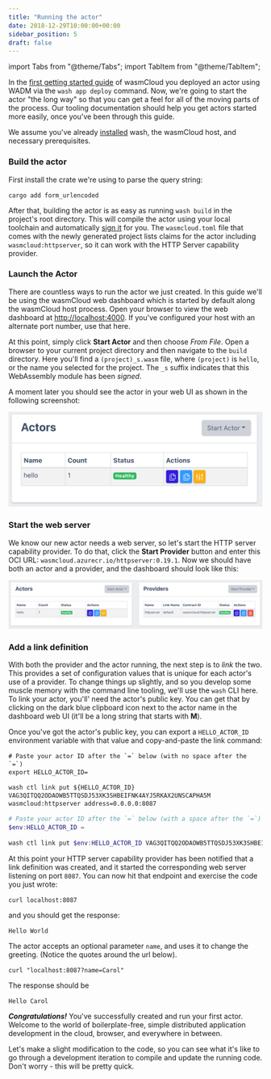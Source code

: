 ```yaml
---
title: "Running the actor"
date: 2018-12-29T10:00:00+00:00
sidebar_position: 5
draft: false
---
```


import Tabs from "@theme/Tabs";
import TabItem from "@theme/TabItem";

In the [first getting started guide](/docs/tour/hello-world) of wasmCloud you deployed an actor using WADM via the `wash app deploy` command.
Now, we're going to start the actor "the long way" so that you can get a feel for all of the moving parts of the process. Our tooling documentation should help you get actors started more easily, once you've been through this guide.

We assume you've already [installed](/docs/installation.mdx) wash, the wasmCloud host, and necessary prerequisites.

### Build the actor

First install the crate we're using to parse the query string:

```shell
cargo add form_urlencoded
```

After that, building the actor is as easy as running `wash build` in the project's root directory.
This will compile the actor using your local toolchain and automatically [sign it](https://wasmcloud.com/docs/reference/host-runtime/security) for you. The `wasmcloud.toml` file that comes with the newly generated project lists claims for the actor including `wasmcloud:httpserver`, so it can work with the HTTP Server capability provider.

### Launch the Actor

There are countless ways to run the actor we just created.
In this guide we'll be using the wasmCloud web dashboard which is started by default along the wasmCloud host process.
Open your browser to view the web dashboard at [http://localhost:4000](http://localhost:4000).
If you've configured your host with an alternate port number, use that here.

At this point, simply click **Start Actor** and then choose _From File_. Open a browser to your current project directory and then navigate to the `build` directory. Here you'll find a `(project)_s.wasm` file, where `(project)` is `hello`, or the name you selected for the project. The `_s` suffix indicates that this WebAssembly module has been _signed_.

A moment later you should see the actor in your web UI as shown in the following screenshot:

![actor started](./actor.png)

### Start the web server

We know our new actor needs a web server, so let's start the HTTP server capability provider. To do that, click the **Start Provider** button and enter this OCI URL: `wasmcloud.azurecr.io/httpserver:0.19.1`. Now we should have both an actor and a provider, and the dashboard should look like this:

![actor and provider](./actorandprovider.png)

### Add a link definition

With both the provider and the actor running, the next step is to _link_ the two. This provides a set of configuration values that is unique for each actor's use of a provider. To change things up slightly, and so you develop some muscle memory with the command line tooling, we'll use the `wash` CLI here. To link your actor, you'll' need the actor's public key. You can get that by clicking on the dark blue clipboard icon next to the actor name in the dashboard web UI (it'll be a long string that starts with **M**).

Once you've got the actor's public key, you can export a `HELLO_ACTOR_ID` environment variable with that value and copy-and-paste the link command:

<Tabs>
<TabItem value="unix" label="Unix" default>

```shell
# Paste your actor ID after the `=` below (with no space after the `=`)
export HELLO_ACTOR_ID=
```

```shell
wash ctl link put ${HELLO_ACTOR_ID} VAG3QITQQ2ODAOWB5TTQSDJ53XK3SHBEIFNK4AYJ5RKAX2UNSCAPHA5M wasmcloud:httpserver address=0.0.0.0:8087
```

  </TabItem>
  <TabItem value="powershell" label="Powershell" default>

```powershell
# Paste your actor ID after the `=` below (with a space after the `=`)
$env:HELLO_ACTOR_ID =
```

```powershell
wash ctl link put $env:HELLO_ACTOR_ID VAG3QITQQ2ODAOWB5TTQSDJ53XK3SHBEIFNK4AYJ5RKAX2UNSCAPHA5M wasmcloud:httpserver address=0.0.0.0:8087
```

  </TabItem>
</Tabs>

At this point your HTTP server capability provider has been notified that a link definition was created, and it started the corresponding web server listening on port `8087`. You can now hit that endpoint and exercise the code you just wrote:

```shell
curl localhost:8087
```

and you should get the response:

```text
Hello World
```

The actor accepts an optional parameter `name`, and uses it to change the greeting. (Notice the quotes around the url below).

```shell
curl "localhost:8087?name=Carol"
```

The response should be

```text
Hello Carol
```

_**Congratulations!**_ You've successfully created and run your first actor. Welcome to the world of boilerplate-free, simple distributed application development in the cloud, browser, and everywhere in between.

Let's make a slight modification to the code, so you can see what it's like to go through a development iteration to compile and update the running code. Don't worry - this will be pretty quick.
